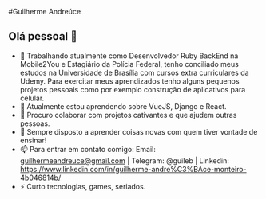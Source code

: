 #Guilherme Andreúce
## Olá pessoal 👋

- 🔭 Trabalhando atualmente como Desenvolvedor Ruby BackEnd na Mobile2You e Estagiário da Polícia Federal, tenho conciliado meus estudos na Universidade de Brasília com cursos extra curriculares da Udemy. Para exercitar meus aprendizados tenho alguns pequenos projetos pessoais como por exemplo construção de aplicativos para celular.
- 🌱 Atualmente estou aprendendo sobre VueJS, Django e React.
- 👯 Procuro colaborar com projetos cativantes e que ajudem outras pessoas.
- 🤔 Sempre disposto a aprender coisas novas com quem tiver vontade de ensinar!
- 📫 Para entrar em contato comigo: Email: guilhermeandreuce@gmail.com | Telegram: @guileb | Linkedin: https://www.linkedin.com/in/guilherme-andre%C3%BAce-monteiro-4b046814b/
- ⚡ Curto tecnologias, games, seriados.

